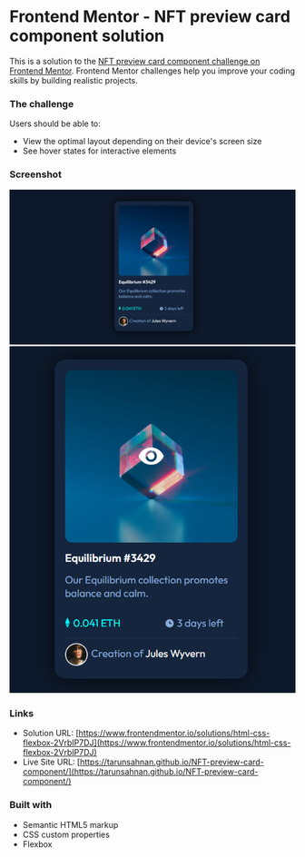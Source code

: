 # Frontend Mentor - NFT preview card component solution

This is a solution to the [NFT preview card component challenge on Frontend Mentor](https://www.frontendmentor.io/challenges/nft-preview-card-component-SbdUL_w0U). Frontend Mentor challenges help you improve your coding skills by building realistic projects. 

### The challenge

Users should be able to:

- View the optimal layout depending on their device's screen size
- See hover states for interactive elements

### Screenshot

![](./screenshots/1.PNG)
![](./screenshots/2.png)


### Links

- Solution URL: [https://www.frontendmentor.io/solutions/html-css-flexbox-2VrbIP7DJ](https://www.frontendmentor.io/solutions/html-css-flexbox-2VrbIP7DJ)
- Live Site URL: [https://tarunsahnan.github.io/NFT-preview-card-component/](https://tarunsahnan.github.io/NFT-preview-card-component/)


### Built with

- Semantic HTML5 markup
- CSS custom properties
- Flexbox
